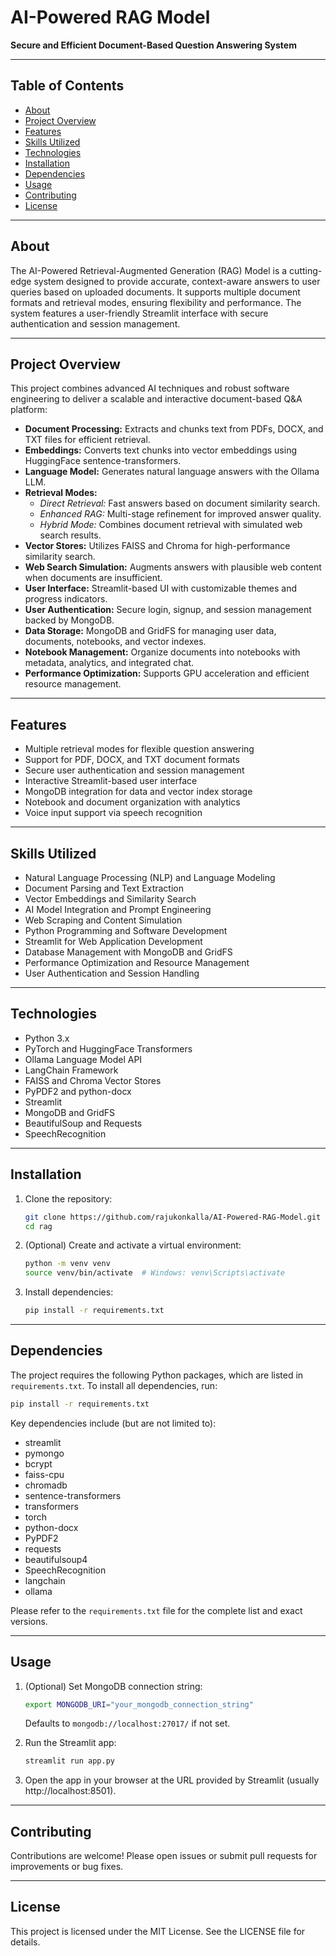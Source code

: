 # AI-Powered RAG Model

**Secure and Efficient Document-Based Question Answering System**

---

## Table of Contents

- [About](#about)  
- [Project Overview](#project-overview)  
- [Features](#features)  
- [Skills Utilized](#skills-utilized)  
- [Technologies](#technologies)  
- [Installation](#installation)  
- [Dependencies](#dependencies)  
- [Usage](#usage)  
- [Contributing](#contributing)  
- [License](#license)  

---

## About

The AI-Powered Retrieval-Augmented Generation (RAG) Model is a cutting-edge system designed to provide accurate, context-aware answers to user queries based on uploaded documents. It supports multiple document formats and retrieval modes, ensuring flexibility and performance. The system features a user-friendly Streamlit interface with secure authentication and session management.

---

## Project Overview

This project combines advanced AI techniques and robust software engineering to deliver a scalable and interactive document-based Q&A platform:

- **Document Processing:** Extracts and chunks text from PDFs, DOCX, and TXT files for efficient retrieval.
- **Embeddings:** Converts text chunks into vector embeddings using HuggingFace sentence-transformers.
- **Language Model:** Generates natural language answers with the Ollama LLM.
- **Retrieval Modes:**
  - *Direct Retrieval:* Fast answers based on document similarity search.
  - *Enhanced RAG:* Multi-stage refinement for improved answer quality.
  - *Hybrid Mode:* Combines document retrieval with simulated web search results.
- **Vector Stores:** Utilizes FAISS and Chroma for high-performance similarity search.
- **Web Search Simulation:** Augments answers with plausible web content when documents are insufficient.
- **User Interface:** Streamlit-based UI with customizable themes and progress indicators.
- **User Authentication:** Secure login, signup, and session management backed by MongoDB.
- **Data Storage:** MongoDB and GridFS for managing user data, documents, notebooks, and vector indexes.
- **Notebook Management:** Organize documents into notebooks with metadata, analytics, and integrated chat.
- **Performance Optimization:** Supports GPU acceleration and efficient resource management.

---

## Features

- Multiple retrieval modes for flexible question answering  
- Support for PDF, DOCX, and TXT document formats  
- Secure user authentication and session management  
- Interactive Streamlit-based user interface  
- MongoDB integration for data and vector index storage  
- Notebook and document organization with analytics  
- Voice input support via speech recognition  

---

## Skills Utilized

- Natural Language Processing (NLP) and Language Modeling  
- Document Parsing and Text Extraction  
- Vector Embeddings and Similarity Search  
- AI Model Integration and Prompt Engineering  
- Web Scraping and Content Simulation  
- Python Programming and Software Development  
- Streamlit for Web Application Development  
- Database Management with MongoDB and GridFS  
- Performance Optimization and Resource Management  
- User Authentication and Session Handling  

---

## Technologies

- Python 3.x  
- PyTorch and HuggingFace Transformers  
- Ollama Language Model API  
- LangChain Framework  
- FAISS and Chroma Vector Stores  
- PyPDF2 and python-docx  
- Streamlit  
- MongoDB and GridFS  
- BeautifulSoup and Requests  
- SpeechRecognition  

---

## Installation

1. Clone the repository:  
   ```bash
   git clone https://github.com/rajukonkalla/AI-Powered-RAG-Model.git
   cd rag
   ```
2. (Optional) Create and activate a virtual environment:  
   ```bash
   python -m venv venv
   source venv/bin/activate  # Windows: venv\Scripts\activate
   ```
3. Install dependencies:  
   ```bash
   pip install -r requirements.txt
   ```

---

## Dependencies

The project requires the following Python packages, which are listed in `requirements.txt`. To install all dependencies, run:

```bash
pip install -r requirements.txt
```

Key dependencies include (but are not limited to):

- streamlit
- pymongo
- bcrypt
- faiss-cpu
- chromadb
- sentence-transformers
- transformers
- torch
- python-docx
- PyPDF2
- requests
- beautifulsoup4
- SpeechRecognition
- langchain
- ollama

Please refer to the `requirements.txt` file for the complete list and exact versions.

---

## Usage

1. (Optional) Set MongoDB connection string:  
   ```bash
   export MONGODB_URI="your_mongodb_connection_string"
   ```
   Defaults to `mongodb://localhost:27017/` if not set.

2. Run the Streamlit app:  
   ```bash
   streamlit run app.py
   ```

3. Open the app in your browser at the URL provided by Streamlit (usually http://localhost:8501).

---

## Contributing

Contributions are welcome! Please open issues or submit pull requests for improvements or bug fixes.

---

## License

This project is licensed under the MIT License. See the LICENSE file for details.
